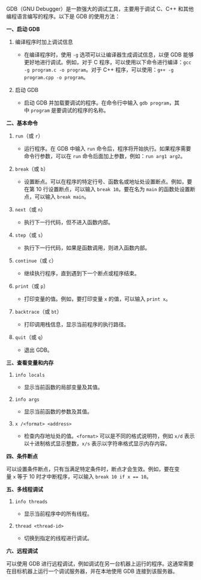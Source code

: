 GDB（GNU Debugger）是一款强大的调试工具，主要用于调试 C、C++ 和其他编程语言编写的程序。以下是 GDB 的使用方法：

**一、启动 GDB**

1. 编译程序时加上调试信息
   
   - 在编译程序时，使用 `-g` 选项可以让编译器生成调试信息，以便 GDB 能够更好地进行调试。例如，对于 C 程序，可以使用以下命令进行编译：`gcc -g program.c -o program`。对于 C++ 程序，可以使用：`g++ -g program.cpp -o program`。

2. 启动 GDB
   
   - 启动 GDB 并加载要调试的程序。在命令行中输入 `gdb program`，其中 `program` 是要调试的程序的名称。

**二、基本命令**

1. `run`（或 `r`）
   
   - 运行程序。在 GDB 中输入 `run` 命令后，程序将开始执行。如果程序需要命令行参数，可以在 `run` 命令后面加上参数，例如：`run arg1 arg2`。

2. `break`（或 `b`）
   
   - 设置断点。可以在程序的特定行号、函数名或地址处设置断点。例如，要在第 10 行设置断点，可以输入 `break 10`。要在名为 `main` 的函数处设置断点，可以输入 `break main`。

3. `next`（或 `n`）
   
   - 执行下一行代码，但不进入函数内部。

4. `step`（或 `s`）
   
   - 执行下一行代码，如果是函数调用，则进入函数内部。

5. `continue`（或 `c`）
   
   - 继续执行程序，直到遇到下一个断点或程序结束。

6. `print`（或 `p`）
   
   - 打印变量的值。例如，要打印变量 `x` 的值，可以输入 `print x`。

7. `backtrace`（或 `bt`）
   
   - 打印调用栈信息，显示当前程序的执行路径。

8. `quit`（或 `q`）
   
   - 退出 GDB。

**三、查看变量和内存**

1. `info locals`
   
   - 显示当前函数的局部变量及其值。

2. `info args`
   
   - 显示当前函数的参数及其值。

3. `x /<format> <address>`
   
   - 检查内存地址处的值。`<format>` 可以是不同的格式说明符，例如 `x/d` 表示以十进制格式显示整数，`x/s` 表示以字符串格式显示内存内容。

**四、条件断点**

可以设置条件断点，只有当满足特定条件时，断点才会生效。例如，要在变量 `x` 等于 10 时才中断程序，可以输入 `break 10 if x == 10`。

**五、多线程调试**

1. `info threads`
   
   - 显示当前程序中的所有线程。

2. `thread <thread-id>`
   
   - 切换到指定的线程进行调试。

**六、远程调试**

可以使用 GDB 进行远程调试，例如调试在另一台机器上运行的程序。这通常需要在目标机器上运行一个调试服务器，并在本地使用 GDB 连接到该服务器。
